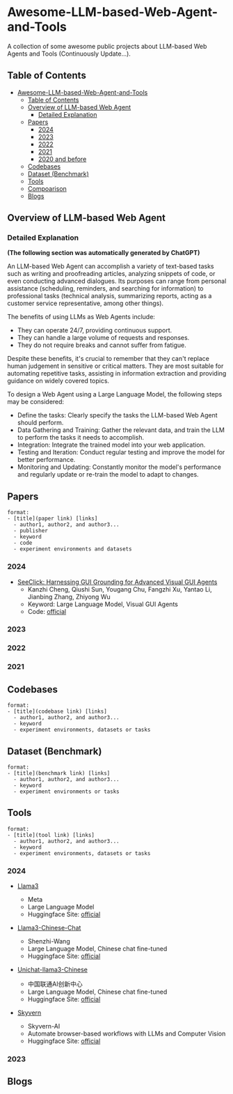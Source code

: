 # Awesome-LLM-based-Web-Agent-and-Tools
A collection of some awesome public projects about LLM-based Web Agents and Tools (Continuously Update...). 

## Table of Contents

- [Awesome-LLM-based-Web-Agent-and-Tools](#awesome-llm-based-web-agent-and-tools)
  - [Table of Contents](#table-of-contents)
  - [Overview of LLM-based Web Agent](#overview-of-llm-based-web-agent)
    - [Detailed Explanation](#detailed-explanation)
  - [Papers](#papers)
    - [2024](#2024)
    - [2023](#2023)
    - [2022](#2022)
    - [2021](#2021)
    - [2020 and before](#2020-and-before)
  - [Codebases](#codebases)
  - [Dataset (Benchmark)](#dataset)
  - [Tools](#tools)
  - [Compoarison](#comparison)
  - [Blogs](#blogs)

## Overview of LLM-based Web Agent

### Detailed Explanation 
**(The following section was automatically generated by ChatGPT)**

An LLM-based Web Agent can accomplish a variety of text-based tasks such as writing and proofreading articles, analyzing snippets of code, or even conducting advanced dialogues. Its purposes can range from personal assistance (scheduling, reminders, and searching for information) to professional tasks (technical analysis, summarizing reports, acting as a customer service representative, among other things).

The benefits of using LLMs as Web Agents include:

  - They can operate 24/7, providing continuous support.
  - They can handle a large volume of requests and responses.
  - They do not require breaks and cannot suffer from fatigue.

Despite these benefits, it's crucial to remember that they can't replace human judgement in sensitive or critical matters. They are most suitable for automating repetitive tasks, assisting in information extraction and providing guidance on widely covered topics.

To design a Web Agent using a Large Language Model, the following steps may be considered:

  - Define the tasks: Clearly specify the tasks the LLM-based Web Agent should perform.
  - Data Gathering and Training: Gather the relevant data, and train the LLM to perform the tasks it needs to accomplish.
  - Integration: Integrate the trained model into your web application.
  - Testing and Iteration: Conduct regular testing and improve the model for better performance.
  - Monitoring and Updating: Constantly monitor the model's performance and regularly update or re-train the model to adapt to changes.


## Papers

```
format:
- [title](paper link) [links]
  - author1, author2, and author3...
  - publisher
  - keyword
  - code
  - experiment environments and datasets
```
### 2024
- [SeeClick: Harnessing GUI Grounding for Advanced Visual GUI Agents](https://arxiv.org/pdf/2401.10935.pdf)
  - Kanzhi Cheng, Qiushi Sun, Yougang Chu, Fangzhi Xu, Yantao Li, Jianbing Zhang, Zhiyong Wu
  - Keyword: Large Language Model, Visual GUI Agents
  - Code: [official](https://github.com/njucckevin/SeeClick?tab=readme-ov-file)


### 2023

### 2022

### 2021


## Codebases
```
format:
- [title](codebase link) [links]
  - author1, author2, and author3...
  - keyword
  - experiment environments, datasets or tasks
```

## Dataset (Benchmark)
```
format:
- [title](benchmark link) [links]
  - author1, author2, and author3...
  - keyword
  - experiment environments or tasks
```

## Tools
```
format:
- [title](tool link) [links]
  - author1, author2, and author3...
  - keyword
  - experiment environments, datasets or tasks
```
### 2024
- [Llama3](https://github.com/meta-llama/llama3)
  - Meta
  - Large Language Model
  - Huggingface Site: [official](https://huggingface.co/meta-llama/Meta-Llama-3-8B)

- [Llama3-Chinese-Chat](https://github.com/Shenzhi-Wang/Llama3-Chinese-Chat)
  - Shenzhi-Wang
  - Large Language Model, Chinese chat fine-tuned
  - Huggingface Site: [official](https://huggingface.co/shenzhi-wang/Llama3-8B-Chinese-Chat)

- [Unichat-llama3-Chinese](https://github.com/UnicomAI/Unichat-llama3-Chinese)
  - 中国联通AI创新中心
  - Large Language Model, Chinese chat fine-tuned
  - Huggingface Site: [official](https://huggingface.co/UnicomLLM)

- [Skyvern](https://github.com/skyvern-ai/skyvern)
  - Skyvern-AI
  - Automate browser-based workflows with LLMs and Computer Vision
  - Huggingface Site: [official](https://www.skyvern.com)
### 2023

## Blogs




